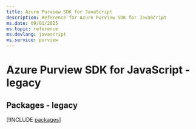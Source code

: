 ```yaml
---
title: Azure Purview SDK for JavaScript
description: Reference for Azure Purview SDK for JavaScript
ms.date: 09/01/2025
ms.topic: reference
ms.devlang: javascript
ms.service: purview
---
```

# Azure Purview SDK for JavaScript - legacy
## Packages - legacy
[!INCLUDE [packages](purview-index.md)]